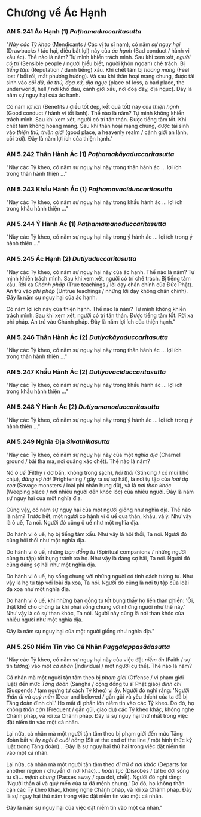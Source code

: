 # Chương về Ác Hạnh

### AN 5.241 Ác Hạnh (1) *Paṭhamaduccaritasutta*

"*Này các Tỷ kheo* (Mendicants / Các vị tu sĩ nam), có năm *sự nguy hại* (Drawbacks / tác hại, điều bất lợi) này của *ác hạnh* (Bad conduct / hành vi xấu ác). Thế nào là năm?
Tự mình khiển trách mình. Sau khi xem xét, *người có trí* (Sensible people / người hiểu biết, người khôn ngoan) chê trách.
Bị *tiếng tăm* (Reputation / danh tiếng) xấu. Khi chết tâm bị *hoang mang* (Feel lost / bối rối, mất phương hướng). Và sau khi thân hoại mạng chung, được tái sinh vào *cõi dữ, ác thú, đọa xứ, địa ngục* (place of loss, a bad place, the underworld, hell / nơi khổ đau, cảnh giới xấu, nơi đoạ đày, địa ngục). Đây là năm sự nguy hại của ác hạnh.

Có năm *lợi ích* (Benefits / điều tốt đẹp, kết quả tốt) này của *thiện hạnh* (Good conduct / hành vi tốt lành). Thế nào là năm? Tự mình không khiển trách mình. Sau khi xem xét, người có trí tán thán.
Được tiếng tăm tốt. Khi chết tâm không hoang mang. Sau khi thân hoại mạng chung, được tái sinh vào *thiện thú, thiên giới* (good place, a heavenly realm / cảnh giới an lành, cõi trời). Đây là năm lợi ích của thiện hạnh."

<!--pg-->
### AN 5.242 Thân Hành Ác (1) *Paṭhamakāyaduccaritasutta*

"Này các Tỷ kheo, có năm sự nguy hại này trong thân hành ác ... lợi ích trong thân hành thiện ..."

### AN 5.243 Khẩu Hành Ác (1) *Paṭhamavacīduccaritasutta*

"Này các Tỷ kheo, có năm sự nguy hại này trong khẩu hành ác ... lợi ích trong khẩu hành thiện ..."

### AN 5.244 Ý Hành Ác (1) *Paṭhamamanoduccaritasutta*

"Này các Tỷ kheo, có năm sự nguy hại này trong ý hành ác ... lợi ích trong ý hành thiện ..."

<!--pg-->
### AN 5.245 Ác Hạnh (2) *Dutiyaduccaritasutta*

"Này các Tỷ kheo, có năm sự nguy hại này của ác hạnh. Thế nào là năm?
Tự mình khiển trách mình. Sau khi xem xét, người có trí chê trách.
Bị tiếng tăm xấu. Rời xa *Chánh pháp* (True teachings / lời dạy chân chính của Đức Phật). An trú vào *phi pháp* (Untrue teachings / những lời dạy không chân chính). Đây là năm sự nguy hại của ác hạnh.

Có năm lợi ích này của thiện hạnh. Thế nào là năm? Tự mình không khiển trách mình. Sau khi xem xét, người có trí tán thán.
Được tiếng tăm tốt. Rời xa phi pháp. An trú vào Chánh pháp. Đây là năm lợi ích của thiện hạnh."

<!--pg-->
### AN 5.246 Thân Hành Ác (2) *Dutiyakāyaduccaritasutta*

"Này các Tỷ kheo, có năm sự nguy hại này trong thân hành ác ... lợi ích trong thân hành thiện ..."

### AN 5.247 Khẩu Hành Ác (2) *Dutiyavacīduccaritasutta*

"Này các Tỷ kheo, có năm sự nguy hại này trong khẩu hành ác ... lợi ích trong khẩu hành thiện ..."

### AN 5.248 Ý Hành Ác (2) *Dutiyamanoduccaritasutta*

"Này các Tỷ kheo, có năm sự nguy hại này trong ý hành ác ... lợi ích trong ý hành thiện ..."

<!--pg-->
### AN 5.249 Nghĩa Địa *Sivathikasutta*

"Này các Tỷ kheo, có năm sự nguy hại này của một *nghĩa địa* (Charnel ground / bãi tha ma, nơi quăng xác chết). Thế nào là năm?

Nó *ô uế* (Filthy / dơ bẩn, không trong sạch), *hôi thối* (Stinking / có mùi khó chịu), *đáng sợ hãi* (Frightening / gây ra sự sợ hãi), là nơi tụ tập của *loài dạ xoa* (Savage monsters / loài phi nhân hung dữ), và là *nơi than khóc* (Weeping place / nơi nhiều người đến khóc lóc) của nhiều người. Đây là năm sự nguy hại của một nghĩa địa.

Cũng vậy, có năm sự nguy hại của một người giống như nghĩa địa. Thế nào là năm? Trước hết, một người có hành vi ô uế qua thân, khẩu, và ý. Như vậy là ô uế, Ta nói. Người đó cũng ô uế như một nghĩa địa.

Do hành vi ô uế, họ bị tiếng tăm xấu. Như vậy là hôi thối, Ta nói. Người đó cũng hôi thối như một nghĩa địa.

Do hành vi ô uế, những *bạn đồng tu* (Spiritual companions / những người cùng tu tập) tốt bụng tránh xa họ. Như vậy là đáng sợ hãi, Ta nói. Người đó cũng đáng sợ hãi như một nghĩa địa.

Do hành vi ô uế, họ sống chung với những người có tính cách tương tự. Như vậy là họ tụ tập với loài dạ xoa, Ta nói. Người đó cũng là nơi tụ tập của loài dạ xoa như một nghĩa địa.

Do hành vi ô uế, khi những bạn đồng tu tốt bụng thấy họ liền than phiền: 'Ôi, thật khổ cho chúng ta khi phải sống chung với những người như thế này.' Như vậy là có sự than khóc, Ta nói. Người này cũng là nơi than khóc của nhiều người như một nghĩa địa.

Đây là năm sự nguy hại của một người giống như nghĩa địa."

<!--pg-->
### AN 5.250 Niềm Tin vào Cá Nhân *Puggalappasādasutta*

"Này các Tỷ kheo, có năm sự nguy hại này của việc đặt *niềm tin* (Faith / sự tin tưởng) vào một *cá nhân* (Individual / một người cụ thể). Thế nào là năm?

Cá nhân mà một người tận tâm theo bị *phạm giới* (Offense / vi phạm giới luật) đến mức *Tăng đoàn* (Saṅgha / cộng đồng tu sĩ Phật giáo) *đình chỉ* (Suspends / tạm ngưng tư cách Tỷ kheo) vị ấy. Người đó nghĩ rằng: 'Người *thân ái và quý mến* (Dear and beloved / gần gũi và yêu thích) của ta đã bị Tăng đoàn đình chỉ.' Họ mất đi phần lớn niềm tin vào các Tỷ kheo. Do đó, họ không *thân cận* (Frequent / gần gũi, giao du) các Tỷ kheo khác, không nghe Chánh pháp, và rời xa Chánh pháp. Đây là sự nguy hại thứ nhất trong việc đặt niềm tin vào một cá nhân.

Lại nữa, cá nhân mà một người tận tâm theo bị phạm giới đến mức Tăng đoàn bắt vị ấy *ngồi ở cuối hàng* (Sit at the end of the line / một hình thức kỷ luật trong Tăng đoàn)... Đây là sự nguy hại thứ hai trong việc đặt niềm tin vào một cá nhân.

Lại nữa, cá nhân mà một người tận tâm theo *đi trú ở nơi khác* (Departs for another region / chuyển đi nơi khác)... *hoàn tục* (Disrobes / từ bỏ đời sống tu sĩ)... *mệnh chung* (Passes away / qua đời, chết). Người đó nghĩ rằng: 'Người thân ái và quý mến của ta đã mệnh chung.' Do đó, họ không thân cận các Tỷ kheo khác, không nghe Chánh pháp, và rời xa Chánh pháp. Đây là sự nguy hại thứ năm trong việc đặt niềm tin vào một cá nhân.

Đây là năm sự nguy hại của việc đặt niềm tin vào một cá nhân."